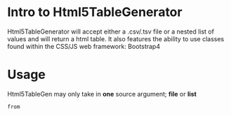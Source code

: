 # Intro to Html5TableGenerator
Html5TableGenerator will accept either a .csv/.tsv file or a nested list of values and will return a html table.
It also features the ability to use classes found within the CSS/JS web framework: Bootstrap4

# Usage
Html5TableGen may only take in __one__ source argument; __file__ or __list__

```python3
from 
```
